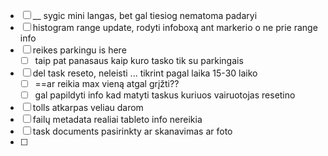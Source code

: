 
- [ ] __  sygic mini langas, bet gal tiesiog nematoma padaryi
- [ ] histogram range update, rodyti infoboxą ant markerio o ne prie range info
- [ ] reikes parkingu is here
	- [ ] taip pat panasaus kaip kuro tasko tik su parkingais
- [ ] del task reseto, neleisti ... tikrint pagal laika 15-30 laiko
	- [ ] ==ar reikia max vieną atgal grįžti??
	- [ ] gal papildyti info kad matyti taskus kuriuos vairuotojas resetino
- [ ] tolls atkarpas veliau darom
- [ ] failų metadata realiai tableto info nereikia
- [ ] task documents pasirinkty ar skanavimas ar foto
- [ ] 
	